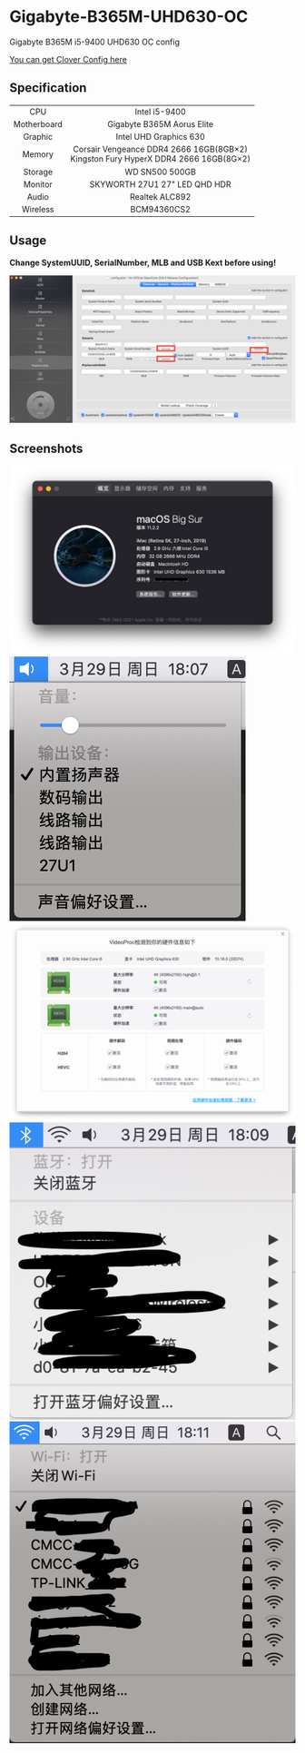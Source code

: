 # Gigabyte-B365M-UHD630-OC

Gigabyte B365M i5-9400 UHD630 OC config

[You can get Clover Config here](https://github.com/ChuanfengZhang/Gigabyte-B365M-UHD630-EFI/tree/clover)

## Specification

|             |                                                                                        |
| :---------: | :------------------------------------------------------------------------------------: |
|     CPU     |                                     Intel i5-9400                                      |
| Motherboard |                               Gigabyte B365M Aorus Elite                               |
|   Graphic   |                                 Intel UHD Graphics 630                                 |
|   Memory    | Corsair Vengeance DDR4 2666 16GB(8GB×2) <br> Kingston Fury HyperX DDR4 2666 16GB(8G×2) |
|   Storage   |                                     WD SN500 500GB                                     |
|   Monitor   |                             SKYWORTH 27U1 27" LED QHD HDR                              |
|    Audio    |                                     Realtek ALC892                                     |
|  Wireless   |                                      BCM94360CS2                                       |

## Usage

**Change SystemUUID, SerialNumber, MLB and USB Kext before using!**

![OC](https://raw.githubusercontent.com/ChuanfengZhang/Image-Hosting/master/img/20201227171809.png)

## Screenshots
![Overview](https://raw.githubusercontent.com/ChuanfengZhang/Image-Hosting/master/img/20210309201602.png)
![Volume](https://raw.githubusercontent.com/ChuanfengZhang/Image-Hosting/master/img/20200329180713.png)
![VideoProc](https://raw.githubusercontent.com/ChuanfengZhang/Image-Hosting/master/img/20210308193315.png)
![Bluetooth](https://raw.githubusercontent.com/ChuanfengZhang/Image-Hosting/master/img/20200329181000.png)
![Wi-Fi](https://raw.githubusercontent.com/ChuanfengZhang/Image-Hosting/master/img/20200329181200.png)
